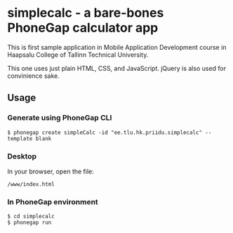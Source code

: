 # simplecalc - a bare-bones PhoneGap calculator app 
This is first sample application in Mobile Application Development course in Haapsalu College of Tallinn Technical University.

This one uses just plain HTML, CSS, and JavaScript. jQuery is also used for convinience sake.


## Usage

### Generate using PhoneGap CLI

    $ phonegap create simpleCalc -id "ee.tlu.hk.priidu.simplecalc" --template blank

### Desktop

In your browser, open the file:

    /www/index.html

### In PhoneGap environment

    $ cd simplecalc
    $ phonegap run
